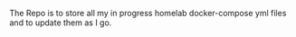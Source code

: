 The Repo is to store all my in progress homelab docker-compose yml files and to update them as I go.
